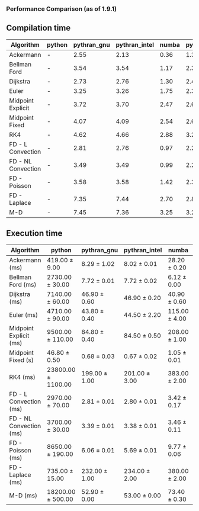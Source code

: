 ### Performance Comparison (as of 1.9.1)
## Compilation time
Algorithm                 | python                    | pythran_gnu               | pythran_intel             | numba                     | pyccel_fortran_gnu        | pyccel_c_gnu              | pyccel_fortran_intel      | pyccel_c_intel           
------------------------- | ------------------------- | ------------------------- | ------------------------- | ------------------------- | ------------------------- | ------------------------- | ------------------------- | -------------------------
Ackermann                 | -                         | 2.55                      | 2.13                      | 0.36                      | 1.33                      | 1.27                      | 1.47                      | 1.44                     
Bellman Ford              | -                         | 3.54                      | 3.54                      | 1.17                      | 2.34                      | 2.25                      | 2.53                      | 2.31                     
Dijkstra                  | -                         | 2.73                      | 2.76                      | 1.30                      | 2.40                      | 2.29                      | 2.57                      | 2.31                     
Euler                     | -                         | 3.25                      | 3.26                      | 1.75                      | 2.34                      | 2.33                      | 2.61                      | 2.39                     
Midpoint Explicit         | -                         | 3.72                      | 3.70                      | 2.47                      | 2.67                      | 2.68                      | 2.91                      | 2.73                     
Midpoint Fixed            | -                         | 4.07                      | 4.09                      | 2.54                      | 2.69                      | 2.72                      | 2.90                      | 2.67                     
RK4                       | -                         | 4.62                      | 4.66                      | 2.88                      | 3.25                      | 3.30                      | 3.62                      | 3.36                     
FD - L Convection         | -                         | 2.81                      | 2.76                      | 0.97                      | 2.24                      | 2.32                      | 2.54                      | 2.28                     
FD - NL Convection        | -                         | 3.49                      | 3.49                      | 0.99                      | 2.24                      | 2.30                      | 2.53                      | 2.28                     
FD - Poisson              | -                         | 3.58                      | 3.58                      | 1.42                      | 2.37                      | 2.43                      | 2.74                      | 2.28                     
FD - Laplace              | -                         | 7.35                      | 7.44                      | 2.70                      | 2.88                      | 2.94                      | 3.06                      | 2.81                     
M-D                       | -                         | 7.45                      | 7.36                      | 3.25                      | 3.27                      | 3.01                      | 3.64                      | 2.98                     

## Execution time
Algorithm                 | python                    | pythran_gnu               | pythran_intel             | numba                     | pyccel_fortran_gnu        | pyccel_c_gnu              | pyccel_fortran_intel      | pyccel_c_intel           
------------------------- | ------------------------- | ------------------------- | ------------------------- | ------------------------- | ------------------------- | ------------------------- | ------------------------- | -------------------------
Ackermann (ms)            | 419.00 $\pm$ 9.00         | 8.29 $\pm$ 1.02           | 8.02 $\pm$ 0.01           | 28.20 $\pm$ 0.20          | 3.10 $\pm$ 0.01           | 3.31 $\pm$ 0.01           | 21.70 $\pm$ 0.00          | 11.90 $\pm$ 0.00         
Bellman Ford (ms)         | 2730.00 $\pm$ 30.00       | 7.72 $\pm$ 0.01           | 7.72 $\pm$ 0.02           | 6.12 $\pm$ 0.00           | 3.84 $\pm$ 0.00           | 6.46 $\pm$ 0.01           | 4.17 $\pm$ 0.01           | 6.84 $\pm$ 0.01          
Dijkstra (ms)             | 7140.00 $\pm$ 60.00       | 46.90 $\pm$ 0.60          | 46.90 $\pm$ 0.20          | 40.90 $\pm$ 0.60          | 43.10 $\pm$ 3.70          | 49.50 $\pm$ 0.30          | 55.70 $\pm$ 0.60          | 54.40 $\pm$ 0.30         
Euler (ms)                | 4710.00 $\pm$ 90.00       | 43.80 $\pm$ 0.40          | 44.50 $\pm$ 2.20          | 115.00 $\pm$ 4.00         | 21.80 $\pm$ 0.60          | 237.00 $\pm$ 4.00         | 9.04 $\pm$ 0.31           | 292.00 $\pm$ 4.00        
Midpoint Explicit (ms)    | 9500.00 $\pm$ 110.00      | 84.80 $\pm$ 0.40          | 84.50 $\pm$ 0.50          | 208.00 $\pm$ 1.00         | 31.20 $\pm$ 0.60          | 484.00 $\pm$ 26.00        | 32.30 $\pm$ 0.30          | 577.00 $\pm$ 4.00        
Midpoint Fixed (s)        | 46.80 $\pm$ 0.50          | 0.68 $\pm$ 0.03           | 0.67 $\pm$ 0.02           | 1.05 $\pm$ 0.01           | 0.10 $\pm$ 0.00           | 2.35 $\pm$ 0.02           | 0.12 $\pm$ 0.00           | 2.88 $\pm$ 0.03          
RK4 (ms)                  | 23800.00 $\pm$ 1100.00    | 199.00 $\pm$ 1.00         | 201.00 $\pm$ 3.00         | 383.00 $\pm$ 2.00         | 46.60 $\pm$ 0.50          | 768.00 $\pm$ 5.00         | 102.00 $\pm$ 1.00         | 853.00 $\pm$ 8.00        
FD - L Convection (ms)    | 2970.00 $\pm$ 70.00       | 2.81 $\pm$ 0.01           | 2.80 $\pm$ 0.01           | 3.42 $\pm$ 0.17           | 1.75 $\pm$ 0.02           | 2.55 $\pm$ 0.09           | 1.03 $\pm$ 0.03           | 8.44 $\pm$ 0.03          
FD - NL Convection (ms)   | 3700.00 $\pm$ 30.00       | 3.39 $\pm$ 0.01           | 3.38 $\pm$ 0.01           | 3.46 $\pm$ 0.11           | 1.79 $\pm$ 0.02           | 2.61 $\pm$ 0.22           | 1.05 $\pm$ 0.02           | 9.22 $\pm$ 0.03          
FD - Poisson (ms)         | 8650.00 $\pm$ 190.00      | 6.06 $\pm$ 0.01           | 5.69 $\pm$ 0.01           | 9.77 $\pm$ 0.06           | 3.71 $\pm$ 0.01           | 4.92 $\pm$ 0.04           | 3.57 $\pm$ 0.05           | 12.20 $\pm$ 0.00         
FD - Laplace (ms)         | 735.00 $\pm$ 15.00        | 232.00 $\pm$ 1.00         | 234.00 $\pm$ 2.00         | 380.00 $\pm$ 2.00         | 76.40 $\pm$ 2.00          | 418.00 $\pm$ 2.00         | 65.20 $\pm$ 1.60          | 1430.00 $\pm$ 10.00      
M-D (ms)                  | 18200.00 $\pm$ 500.00     | 52.90 $\pm$ 0.00          | 53.00 $\pm$ 0.00          | 73.40 $\pm$ 0.30          | 106.00 $\pm$ 0.00         | 110.00 $\pm$ 0.00         | 153.00 $\pm$ 1.00         | 109.00 $\pm$ 1.00        
